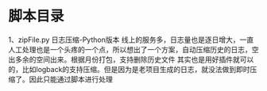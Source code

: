 # 脚本目录
1、zipFile.py
日志压缩-Python版本
线上的服务多，日志量也是逐日增大，一直人工处理也是一个头疼的一个点，所以想出了一个方案，自动压缩历史的日志，空出多余的空间出来。根据月份打包，支持删除历史文件
其实也是用好插件就可以的，比如logback的支持压缩。但是因为是老项目生成的日志，就没法做到即时压缩了。因此只能通过脚本进行处理
